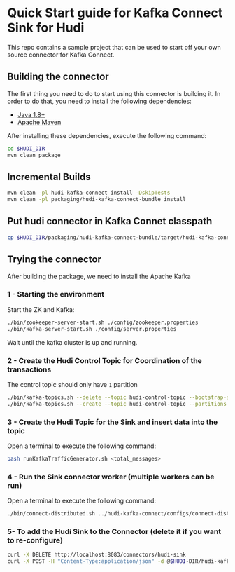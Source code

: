 <!--
* Licensed to the Apache Software Foundation (ASF) under one
* or more contributor license agreements.  See the NOTICE file
* distributed with this work for additional information
* regarding copyright ownership.  The ASF licenses this file
* to you under the Apache License, Version 2.0 (the
* "License"); you may not use this file except in compliance
* with the License.  You may obtain a copy of the License at
*
*      http://www.apache.org/licenses/LICENSE-2.0
*
* Unless required by applicable law or agreed to in writing, software
* distributed under the License is distributed on an "AS IS" BASIS,
* WITHOUT WARRANTIES OR CONDITIONS OF ANY KIND, either express or implied.
* See the License for the specific language governing permissions and
-->

# Quick Start guide for Kafka Connect Sink for Hudi

This repo contains a sample project that can be used to start off your own source connector for Kafka Connect.

## Building the connector

The first thing you need to do to start using this connector is building it. In order to do that, you need to install the following dependencies:

- [Java 1.8+](https://openjdk.java.net/)
- [Apache Maven](https://maven.apache.org/)

After installing these dependencies, execute the following command:

```bash
cd $HUDI_DIR
mvn clean package
```

## Incremental Builds

```bash
mvn clean -pl hudi-kafka-connect install -DskipTests
mvn clean -pl packaging/hudi-kafka-connect-bundle install
```

## Put hudi connector in Kafka Connet classpath

```bash
cp $HUDI_DIR/packaging/hudi-kafka-connect-bundle/target/hudi-kafka-connect-bundle-0.10.0-SNAPSHOT.jar /usr/local/share/java/hudi-kafka-connect/
```

## Trying the connector

After building the package, we need to install the Apache Kafka

### 1 - Starting the environment

Start the ZK and Kafka:

```bash
./bin/zookeeper-server-start.sh ./config/zookeeper.properties
./bin/kafka-server-start.sh ./config/server.properties
```

Wait until the kafka cluster is up and running.

### 2 - Create the Hudi Control Topic for Coordination of the transactions

The control topic should only have `1` partition

```bash
./bin/kafka-topics.sh --delete --topic hudi-control-topic --bootstrap-server localhost:9092
./bin/kafka-topics.sh --create --topic hudi-control-topic --partitions 1 --replication-factor 1 --bootstrap-server localhost:9092
```

### 3 - Create the Hudi Topic for the Sink and insert data into the topic

Open a terminal to execute the following command:

```bash
bash runKafkaTrafficGenerator.sh <total_messages>
```

### 4 - Run the Sink connector worker (multiple workers can be run)

Open a terminal to execute the following command:

```bash
./bin/connect-distributed.sh ../hudi-kafka-connect/configs/connect-distributed.properties
```

### 5- To add the Hudi Sink to the Connector (delete it if you want to re-configure)

```bash
curl -X DELETE http://localhost:8083/connectors/hudi-sink
curl -X POST -H "Content-Type:application/json" -d @$HUDI-DIR/hudi-kafka-connect/configs/config-sink.json http://localhost:8083/connectors
```
